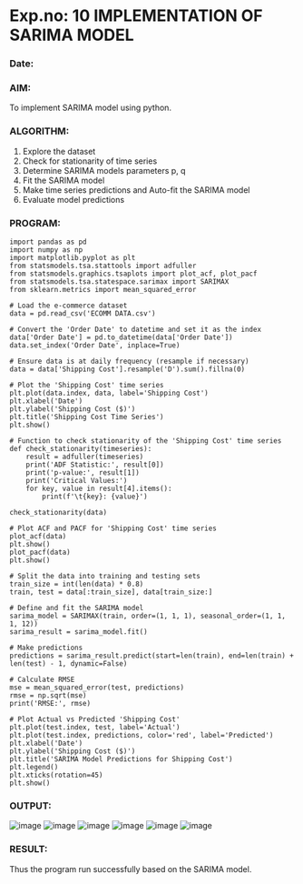 # Exp.no: 10   IMPLEMENTATION OF SARIMA MODEL
### Date: 

### AIM:
To implement SARIMA model using python.
### ALGORITHM:
1. Explore the dataset
2. Check for stationarity of time series
3. Determine SARIMA models parameters p, q
4. Fit the SARIMA model
5. Make time series predictions and Auto-fit the SARIMA model
6. Evaluate model predictions
### PROGRAM:
```
import pandas as pd
import numpy as np
import matplotlib.pyplot as plt
from statsmodels.tsa.stattools import adfuller
from statsmodels.graphics.tsaplots import plot_acf, plot_pacf
from statsmodels.tsa.statespace.sarimax import SARIMAX
from sklearn.metrics import mean_squared_error

# Load the e-commerce dataset
data = pd.read_csv('ECOMM DATA.csv')

# Convert the 'Order Date' to datetime and set it as the index
data['Order Date'] = pd.to_datetime(data['Order Date'])
data.set_index('Order Date', inplace=True)

# Ensure data is at daily frequency (resample if necessary)
data = data['Shipping Cost'].resample('D').sum().fillna(0)

# Plot the 'Shipping Cost' time series
plt.plot(data.index, data, label='Shipping Cost')
plt.xlabel('Date')
plt.ylabel('Shipping Cost ($)')
plt.title('Shipping Cost Time Series')
plt.show()

# Function to check stationarity of the 'Shipping Cost' time series
def check_stationarity(timeseries):
    result = adfuller(timeseries)
    print('ADF Statistic:', result[0])
    print('p-value:', result[1])
    print('Critical Values:')
    for key, value in result[4].items():
        print(f'\t{key}: {value}')

check_stationarity(data)

# Plot ACF and PACF for 'Shipping Cost' time series
plot_acf(data)
plt.show()
plot_pacf(data)
plt.show()

# Split the data into training and testing sets
train_size = int(len(data) * 0.8)
train, test = data[:train_size], data[train_size:]

# Define and fit the SARIMA model
sarima_model = SARIMAX(train, order=(1, 1, 1), seasonal_order=(1, 1, 1, 12))
sarima_result = sarima_model.fit()

# Make predictions
predictions = sarima_result.predict(start=len(train), end=len(train) + len(test) - 1, dynamic=False)

# Calculate RMSE
mse = mean_squared_error(test, predictions)
rmse = np.sqrt(mse)
print('RMSE:', rmse)

# Plot Actual vs Predicted 'Shipping Cost'
plt.plot(test.index, test, label='Actual')
plt.plot(test.index, predictions, color='red', label='Predicted')
plt.xlabel('Date')
plt.ylabel('Shipping Cost ($)')
plt.title('SARIMA Model Predictions for Shipping Cost')
plt.legend()
plt.xticks(rotation=45)
plt.show()
```
### OUTPUT:
![image](https://github.com/user-attachments/assets/42a6a55e-81af-4b8b-a947-ad1f27605d51)
![image](https://github.com/user-attachments/assets/8542c1da-0982-4349-8576-4e11bf3c67e4)
![image](https://github.com/user-attachments/assets/b87458d6-7fd6-45a9-bcd3-6c1935ba6939)
![image](https://github.com/user-attachments/assets/efce0be0-89f8-42f1-9f5a-5d53485ff671)
![image](https://github.com/user-attachments/assets/3ebf836f-c6b2-4ba4-bf2b-608a7ad9b352)
![image](https://github.com/user-attachments/assets/3fc20f62-dd5a-4032-8d16-107bd3d5d89a)


### RESULT:
Thus the program run successfully based on the SARIMA model.
